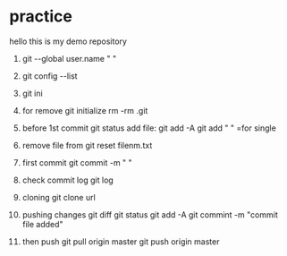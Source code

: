 # practice
hello this is my demo repository
1) git --global user.name " "

2) git config --list
   
4) git ini
5) for remove git initialize
rm -rm .git 
7) before 1st commit
git status
add file:
git add -A
git add " " =for single
8) remove file from 
git reset filenm.txt

9) first commit
git commit -m " "

10) check commit log 
git log

11) cloning
git clone  url

12) pushing changes
git diff
git status 
git add -A
git commint -m "commit file added"

13) then push
git pull origin master
git push  origin master 
